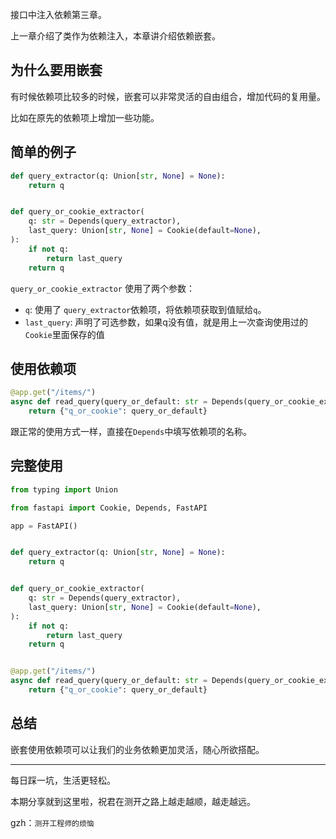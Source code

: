 接口中注入依赖第三章。

上一章介绍了类作为依赖注入，本章讲介绍依赖嵌套。

## 为什么要用嵌套

有时候依赖项比较多的时候，嵌套可以非常灵活的自由组合，增加代码的复用量。

比如在原先的依赖项上增加一些功能。

## 简单的例子

```python
def query_extractor(q: Union[str, None] = None):
    return q


def query_or_cookie_extractor(
    q: str = Depends(query_extractor),
    last_query: Union[str, None] = Cookie(default=None),
):
    if not q:
        return last_query
    return q
```
`query_or_cookie_extractor` 使用了两个参数：

- `q`: 使用了 `query_extractor`依赖项，将依赖项获取到值赋给`q`。
- `last_query`: 声明了可选参数，如果q没有值，就是用上一次查询使用过的`Cookie`里面保存的值


## 使用依赖项

```python
@app.get("/items/")
async def read_query(query_or_default: str = Depends(query_or_cookie_extractor)):
    return {"q_or_cookie": query_or_default}
```

跟正常的使用方式一样，直接在`Depends`中填写依赖项的名称。

## 完整使用

```python
from typing import Union

from fastapi import Cookie, Depends, FastAPI

app = FastAPI()


def query_extractor(q: Union[str, None] = None):
    return q


def query_or_cookie_extractor(
    q: str = Depends(query_extractor),
    last_query: Union[str, None] = Cookie(default=None),
):
    if not q:
        return last_query
    return q


@app.get("/items/")
async def read_query(query_or_default: str = Depends(query_or_cookie_extractor)):
    return {"q_or_cookie": query_or_default}
```

## 总结

嵌套使用依赖项可以让我们的业务依赖更加灵活，随心所欲搭配。



***

每日踩一坑，生活更轻松。

本期分享就到这里啦，祝君在测开之路上越走越顺，越走越远。

gzh：`测开工程师的烦恼`
